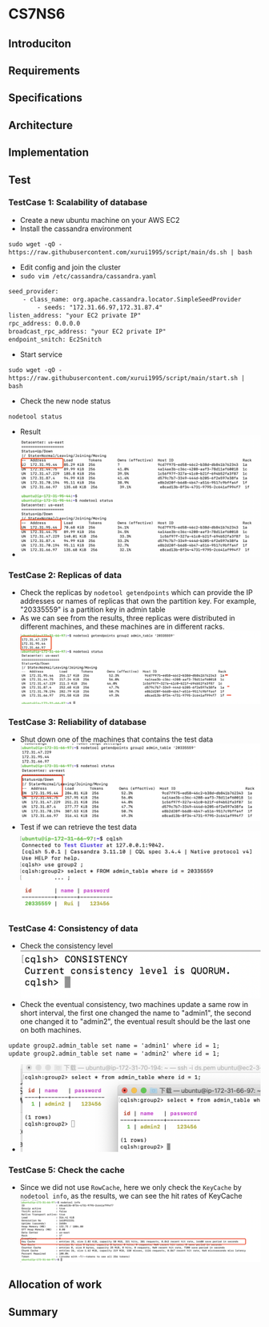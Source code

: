 # CS7NS6

## Introduciton
## Requirements
## Specifications
## Architecture
## Implementation
## Test
### TestCase 1: Scalability of database
* Create a new ubuntu machine on your AWS EC2
* Install the cassandra environment
```
sudo wget -qO - https://raw.githubusercontent.com/xurui1995/script/main/ds.sh | bash
```
* Edit config and join the cluster
* `sudo vim /etc/cassandra/cassandra.yaml `
```
seed_provider:
    - class_name: org.apache.cassandra.locator.SimpleSeedProvider
        - seeds: "172.31.66.97,172.31.87.4"
listen_address: "your EC2 private IP"
rpc_address: 0.0.0.0
broadcast_rpc_address: "your EC2 private IP"
endpoint_snitch: Ec2Snitch
```
* Start service
```
sudo wget -qO - https://raw.githubusercontent.com/xurui1995/script/main/start.sh | bash
```
* Check the new node status
```
nodetool status
```
* Result
* ![](https://github.com/CS7NS6-GROUP2/BookingJourney/blob/main/images/test1.png?raw=true)
### TestCase 2: Replicas of data
* Check the replicas by `nodetool getendpoints` which can provide the IP addresses or names of replicas that own the partition key. For example, "20335559" is a partition key in admin table
* As we can see from the results, three replicas were distributed in different machines, and these machines are in different racks.
![](https://github.com/CS7NS6-GROUP2/BookingJourney/blob/main/images/test2.png?raw=true)

### TestCase 3: Reliability of database
* Shut down one of the machines that contains the test data
![](https://github.com/CS7NS6-GROUP2/BookingJourney/blob/main/images/test3-1.png?raw=true)
* Test if we can retrieve the test data
![](https://github.com/CS7NS6-GROUP2/BookingJourney/blob/main/images/test3-2.png?raw=true)

### TestCase 4: Consistency of data
* Check the consistency level
![](https://github.com/CS7NS6-GROUP2/BookingJourney/blob/main/images/test4-1.png?raw=true)
* Check the eventual consistency, two machines update a same row in short interval, the first one changed the 
name to "admin1", the second one changed it to "admin2", the eventual result should be the last one on both machines. 
```
update group2.admin_table set name = 'admin1' where id = 1;
update group2.admin_table set name = 'admin2' where id = 1;
```
* ![](https://github.com/CS7NS6-GROUP2/BookingJourney/blob/main/images/test4-2.png?raw=true)
### TestCase 5: Check the cache
* Since we did not use `RowCache`, here we only check the `KeyCache` by `nodetool info`, as the results, we can see the hit rates of KeyCache
![](https://github.com/CS7NS6-GROUP2/BookingJourney/blob/main/images/test5.png?raw=true)
## Allocation of work
## Summary

